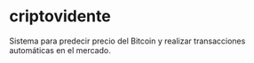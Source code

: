 # criptovidente

Sistema para predecir precio del Bitcoin y realizar transacciones automáticas en el mercado.
